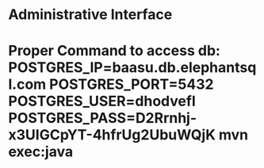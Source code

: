 # Administrative Interface

# Proper Command to access db: POSTGRES_IP=baasu.db.elephantsql.com POSTGRES_PORT=5432 POSTGRES_USER=dhodvefl POSTGRES_PASS=D2Rrnhj-x3UIGCpYT-4hfrUg2UbuWQjK mvn exec:java
